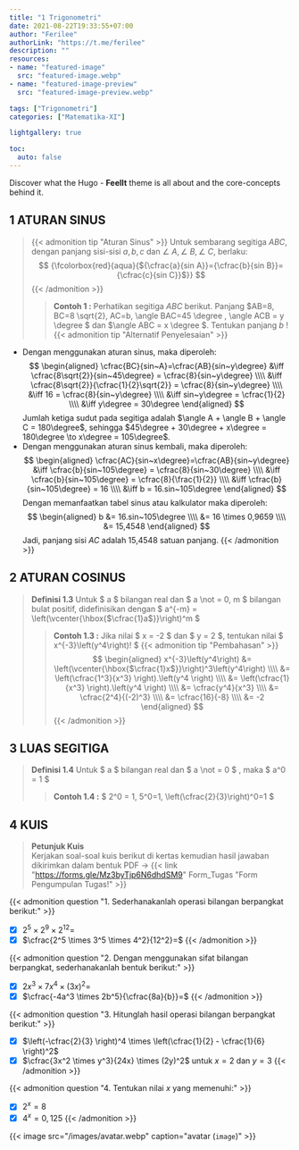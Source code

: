 ```yaml
---
title: "1 Trigonometri"
date: 2021-08-22T19:33:55+07:00
author: "Ferilee"
authorLink: "https://t.me/ferilee"
description: ""
resources:
- name: "featured-image"
  src: "featured-image.webp"
- name: "featured-image-preview"
  src: "featured-image-preview.webp"

tags: ["Trigonometri"]
categories: ["Matematika-XI"]

lightgallery: true

toc:
  auto: false
---
```


Discover what the Hugo - **FeelIt** theme is all about and the core-concepts behind it.

<!--more-->

## 1 ATURAN SINUS

> {{< admonition tip "Aturan Sinus" >}}
Untuk sembarang segitiga $ABC$, dengan panjang sisi-sisi $a, b, c$ dan $\angle~A, \angle~B, \angle~C$, berlaku:
$$ {\fcolorbox{red}{aqua}{${\cfrac{a}{sin A}}={\cfrac{b}{sin B}}={\cfrac{c}{sin C}}$}} $$
{{< /admonition >}}
>> **Contoh 1 :** Perhatikan segitiga $ABC$ berikut. Panjang $AB=8, BC=8 \sqrt{2}, AC=b, \angle BAC=45 \degree , \angle ACB = y \degree $ dan $\angle ABC = x \degree $. Tentukan panjang $b$ !
{{< admonition tip "Alternatif Penyelesaian" >}}
* Dengan menggunakan aturan sinus, maka diperoleh:
$$  \begin{aligned} \cfrac{BC}{sin~A}=\cfrac{AB}{sin~y\degree} &\iff \cfrac{8\sqrt{2}}{sin~45\degree} = \cfrac{8}{sin~y\degree} \\\\ &\iff \cfrac{8\sqrt{2}}{\cfrac{1}{2}\sqrt{2}} = \cfrac{8}{sin~y\degree} \\\\ &\iff 16 = \cfrac{8}{sin~y\degree} \\\\ &\iff sin~y\degree = \cfrac{1}{2} \\\\ &\iff y\degree = 30\degree \end{aligned} $$
Jumlah ketiga sudut pada segitiga adalah $\angle A + \angle B + \angle C = 180\degree$, sehingga $45\degree + 30\degree + x\degree = 180\degree \to x\degree = 105\degree$.
* Dengan menggunakan aturan sinus kembali, maka diperoleh:
$$ \begin{aligned} \cfrac{AC}{sin~x\degree}=\cfrac{AB}{sin~y\degree} &\iff \cfrac{b}{sin~105\degree} = \cfrac{8}{sin~30\degree} \\\\ &\iff \cfrac{b}{sin~105\degree} = \cfrac{8}{\frac{1}{2}} \\\\ &\iff \cfrac{b}{sin~105\degree} = 16 \\\\ &\iff b = 16.sin~105\degree \end{aligned} $$
Dengan memanfaatkan tabel sinus atau kalkulator maka diperoleh:
$$ \begin{aligned} b &= 16.sin~105\degree \\\\ &= 16 \times 0,9659 \\\\ &= 15,4548 \end{aligned} $$
Jadi, panjang sisi $AC$ adalah 15,4548 satuan panjang.
{{< /admonition >}}

## 2 ATURAN COSINUS
> **Definisi 1.3** Untuk $ a $ bilangan real dan $ a \not = 0, m $ bilangan bulat positif, didefinisikan dengan $ a^{-m} = \left(\vcenter{\hbox{$\cfrac{1}a$}}\right)^m $
>> **Contoh 1.3 :** Jika nilai $ x = -2 $ dan $ y = 2 $, tentukan nilai $ x^{-3}\left(y^4\right)! $
{{< admonition tip "Pembahasan" >}}
$$  \begin{aligned} x^{-3}\left(y^4\right) &= \left(\vcenter{\hbox{$\cfrac{1}x$}}\right)^3\left(y^4\right) \\\\ &= \left(\cfrac{1^3}{x^3} \right).\left(y^4 \right) \\\\ &= \left(\cfrac{1}{x^3} \right).\left(y^4 \right) \\\\ &= \cfrac{y^4}{x^3} \\\\ &= \cfrac{2^4}{(-2)^3} \\\\ &= \cfrac{16}{-8} \\\\ &= -2 \end{aligned} $$
{{< /admonition >}}

## 3 LUAS SEGITIGA
> **Definisi 1.4** Untuk $ a $ bilangan real dan $ a \not = 0 $ , maka $ a^0 = 1 $
>> **Contoh 1.4 :** $ 2^0 = 1, 5^0=1, \left(\cfrac{2}{3}\right)^0=1 $



## 4 KUIS
> **Petunjuk Kuis**
\
Kerjakan soal-soal kuis berikut di kertas kemudian hasil jawaban dikirimkan dalam bentuk PDF $\to$ {{< link "https://forms.gle/Mz3byTjp6N6dhdSM9" Form_Tugas "Form Pengumpulan Tugas!" >}}

{{< admonition question "1. Sederhanakanlah operasi bilangan berpangkat berikut:" >}}
- [x] $2^5 \times 2^9 \times 2^{12}=$
- [x] $\cfrac{2^5 \times 3^5 \times 4^2}{12^2}=$
{{< /admonition >}}

{{< admonition question "2. Dengan menggunakan sifat bilangan berpangkat, sederhanakanlah bentuk berikut:" >}}
- [x] $2x^3 \times 7x^4 \times (3x)^2=$
- [x] $\cfrac{-4a^3 \times 2b^5}{\cfrac{8a}{b}}=$
{{< /admonition >}}

{{< admonition question "3. Hitunglah hasil operasi bilangan berpangkat berikut:" >}}
- [x] $\left(-\cfrac{2}{3} \right)^4 \times \left(\cfrac{1}{2} - \cfrac{1}{6} \right)^2$
- [x] $\cfrac{3x^2 \times y^3}{24x} \times (2y)^2$ untuk $x=2$ dan $y=3$
{{< /admonition >}}

{{< admonition question "4. Tentukan nilai $x$ yang memenuhi:" >}}
- [x] $2^x = 8$
- [x] $4^x = 0,125$
{{< /admonition >}}

{{< image src="/images/avatar.webp" caption="avatar (`image`)" >}}
